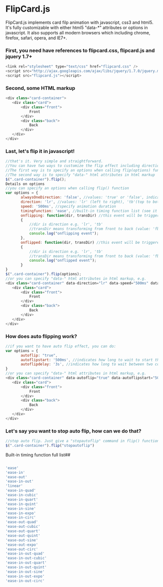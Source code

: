 FlipCard.js
===========
FlipCard.js implements card filp animation with javascript, css3 and html5. It's fully customizable with either html5 "data-*" attributes or options in javascript. It also supports all modern browsers which including chrome, firefox, safari, opera, and IE7+.

### First, you need have references to flipcard.css, flipcard.js and jquery 1.7+
```javascript
<link rel="stylesheet" type="text/css" href="flipcard.css" />
<script src="http://ajax.googleapis.com/ajax/libs/jquery/1.7.0/jquery.min.js"></script>
<script src="flipcard.js"></script>
```
### Second, some HTML markup
```javascript
<div class="card-container">
   <div class="card">
       <div class="front">
           Front
       </div>
       <div class="back">
           Back
       </div>
   </div>
</div>
```
### Last, let's flip it in javascript!
```javascript
//that's it. Very simple and straightforward.
//You can have two ways to customize the flip effect including direction, speed, timingfunction, autoflip and so on
//The first way is to specify an options when calling flip(options) function, see details below
//The second way is to specify "data-" html attributes in html markup
$(".card-container").flip();
Details on options
//you can specify an options when calling flip() function
var options = {
       alwaysOneDirection: 'false', //values: 'true' or 'false', indicates if flipping card always in one direction
       direction: 'lr', //values: 'lr' (left to right), 'tb'(top to bottom), 'rl' and 'bt'
       speed: '500ms', //specify animation duration
       timingfunction: 'ease', //built-in timing function list (see it below) or customized cubic-beizer
       onflipping: function(dir, transDir) //this event will be triggered before animation
       {
           //dir is direction e.g. 'lr', 'tb'
           //transDir means transforming from front to back (value: 'fb') or back to front (value: 'bf')
           console.log("onflipping event"); 
       },
       onflipped: function(dir, transDir) //this event will be triggered after animation
       {
           //dir is direction e.g. 'lr', 'tb'
           //transDir means transforming from front to back (value: 'fb') or back to front (value: 'bf')
           console.log("onflipped event"); 
       }
}
$(".card-container").flip(options);
//or you can specify "data-" html attributes in html markup, e.g.
<div class="card-container" data-direction="lr" data-speed="500ms" data-timingfunction="ease">
   <div class="card">
       <div class="front">
           Front
       </div>
       <div class="back">
           Back
       </div>
   </div>
</div>
```
### How does auto flipping work?
```javascript
//if you want to have auto flip effect, you can do:
var options = {
       autoflip: "true",
       autoflipstart: '500ms', //indicates how long to wait to start this autoflip
       autoflipdelay: '3s', //indicates how long to wait between two consective flips
}
//or you can specify "data-" html attributes in html markup, e.g.
<div class="card-container" data-autoflip="true" data-autoflipstart="500ms" data-autoflipdelay="3s">
   <div class="card">
       <div class="front">
           Front
       </div>
       <div class="back">
           Back
       </div>
   </div>
</div>
```
### Let's say you want to stop auto flip, how can we do that?
```javascript
//stop auto flip. Just give a "stopautoflip" command in flip() function
$(".card-container").flip("stopautoflip")
 ```
Built-in timing function full list##
```javascript

'ease'
'ease-in'
'ease-out'
'ease-in-out'
'linear'
'ease-in-quad'
'ease-in-cubic'
'ease-in-quart'
'ease-in-quint'
'ease-in-sine'
'ease-in-expo'
'ease-in-circ'
'ease-out-quad'
'ease-out-cubic'
'ease-out-quart'
'ease-out-quint'
'ease-out-sine'
'ease-out-expo'
'ease-out-circ'
'ease-in-out-quad'
'ease-in-out-cubic'
'ease-in-out-quart'
'ease-in-out-quint'
'ease-in-out-sine'
'ease-in-out-expo'
'ease-in-out-circ'
```